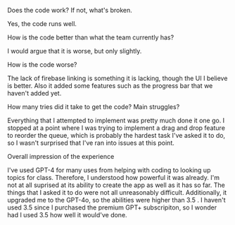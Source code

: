 Does the code work? If not, what's broken.

Yes, the code runs well.

How is the code better than what the team currently has?

I would argue that it is worse, but only slightly.

How is the code worse?

The lack of firebase linking is something it is lacking, though the UI I believe is better.  Also it added some features such as the progress bar that we haven't added yet.

How many tries did it take to get the code? Main struggles?

Everything that I attempted to implement was pretty much done it one go.  I stopped at a point where I was trying to implement a drag and drop feature to reorder the queue, which is probably the hardest task I've asked it to do, so I wasn't surprised that I've ran into issues at this point.

Overall impression of the experience

I've used GPT-4 for many uses from helping with coding to looking up topics for class.   Therefore, I understood how powerful it was already.  I'm not at all suprised at its ability to create the app as well as it has so far.  The things that I asked it to do were not all unreasonably difficult.  Additionally, it upgraded me to the GPT-4o, so the abilities were higher than 3.5 . I haven't used 3.5 since I purchased the premium GPT+ subscripiton, so I wonder had I used 3.5 how well it would've done.